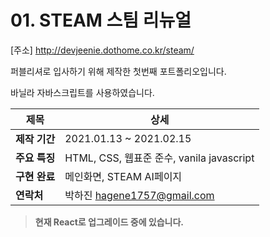 # 01. STEAM 스팀 리뉴얼


[주소] http://devjeenie.dothome.co.kr/steam/

퍼블리셔로 입사하기 위해 제작한 첫번째 포트폴리오입니다.<br/>

바닐라 자바스크립트를 사용하였습니다.

|  제목 | 상세 |
| -- | -- |
| <b>제작 기간</b> | 2021.01.13 ~ 2021.02.15 |
| <b>주요 특징</b> | HTML, CSS, 웹표준 준수, vanila javascript |
| <b>구현 완료</b> | 메인화면, STEAM AI페이지 |
| <b>연락처</b> | 박하진 hagene1757@gmail.com |


> **현재 React로 업그레이드 중에 있습니다.**

